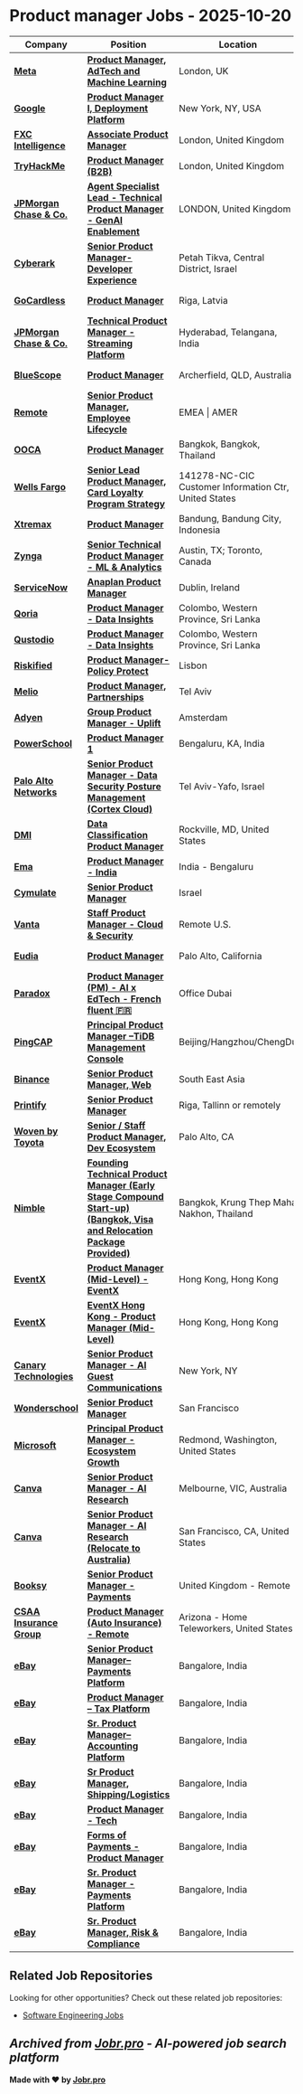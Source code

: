 # Product manager Jobs - 2025-10-20

| Company | Position | Location | Type | Date |
| ------- | -------- | -------- | ---- | ------ |
| **[Meta](https://www.meta.com/)** | **[Product Manager, AdTech and Machine Learning](https://jobr.pro/job/30572610/product-manager-adtech-and-machine-learning?utm_source=github&utm_medium=repo&utm_campaign=github-product-management-jobs)** | London, UK | On Site | Oct 20 |
| **[Google](https://www.google.com/)** | **[Product Manager I, Deployment Platform](https://jobr.pro/job/30571945/product-manager-i-deployment-platform?utm_source=github&utm_medium=repo&utm_campaign=github-product-management-jobs)** | New York, NY, USA | On Site | Oct 20 |
| **[FXC Intelligence](https://www.fxcintel.com/)** | **[Associate Product Manager](https://jobr.pro/job/30573976/associate-product-manager?utm_source=github&utm_medium=repo&utm_campaign=github-product-management-jobs)** | London, United Kingdom | On Site | Oct 20 |
| **[TryHackMe](https://tryhackme.com/)** | **[Product Manager (B2B)](https://jobr.pro/job/30571640/product-manager-b2b?utm_source=github&utm_medium=repo&utm_campaign=github-product-management-jobs)** | London, United Kingdom | Remote | Oct 20 |
| **[JPMorgan Chase & Co.](https://www.jpmorganchase.com/)** | **[Agent Specialist Lead - Technical Product Manager - GenAI Enablement](https://jobr.pro/job/30573412/agent-specialist-lead-technical-product-manager-genai-enablement?utm_source=github&utm_medium=repo&utm_campaign=github-product-management-jobs)** | LONDON, United Kingdom | On Site | Oct 20 |
| **[Cyberark](https://www.cyberark.com)** | **[Senior Product Manager- Developer Experience](https://jobr.pro/job/30561997/senior-product-manager-developer-experience?utm_source=github&utm_medium=repo&utm_campaign=github-product-management-jobs)** | Petah Tikva, Central District, Israel | On Site | Oct 20 |
| **[GoCardless](https://gocardless.com/)** | **[Product Manager](https://jobr.pro/job/30560455/product-manager?utm_source=github&utm_medium=repo&utm_campaign=github-product-management-jobs)** | Riga, Latvia | On Site | Oct 20 |
| **[JPMorgan Chase & Co.](https://www.jpmorganchase.com/)** | **[Technical Product Manager - Streaming Platform](https://jobr.pro/job/30573393/technical-product-manager-streaming-platform?utm_source=github&utm_medium=repo&utm_campaign=github-product-management-jobs)** | Hyderabad, Telangana, India | On Site | Oct 20 |
| **[BlueScope](https://www.bluescope.com)** | **[Product Manager](https://jobr.pro/job/30561814/product-manager?utm_source=github&utm_medium=repo&utm_campaign=github-product-management-jobs)** | Archerfield, QLD, Australia | On Site | Oct 20 |
| **[Remote](https://remote.com/)** | **[Senior Product Manager, Employee Lifecycle](https://jobr.pro/job/30557259/senior-product-manager-employee-lifecycle?utm_source=github&utm_medium=repo&utm_campaign=github-product-management-jobs)** | EMEA \| AMER | Remote | Oct 20 |
| **[OOCA](https://www.ooca.co)** | **[Product Manager](https://jobr.pro/job/30572653/product-manager?utm_source=github&utm_medium=repo&utm_campaign=github-product-management-jobs)** | Bangkok, Bangkok, Thailand | On Site | Oct 20 |
| **[Wells Fargo](https://www.wellsfargo.com/)** | **[Senior Lead Product Manager, Card Loyalty Program Strategy](https://jobr.pro/job/30568943/senior-lead-product-manager-card-loyalty-program-strategy?utm_source=github&utm_medium=repo&utm_campaign=github-product-management-jobs)** | 141278-NC-CIC Customer Information Ctr, United States | On Site | Oct 20 |
| **[Xtremax](https://www.xtremax.com/)** | **[Product Manager](https://jobr.pro/job/30562967/product-manager?utm_source=github&utm_medium=repo&utm_campaign=github-product-management-jobs)** | Bandung, Bandung City, Indonesia | On Site | Oct 20 |
| **[Zynga](https://www.zynga.com/)** | **[Senior Technical Product Manager - ML & Analytics](https://jobr.pro/job/30559438/senior-technical-product-manager-ml-analytics?utm_source=github&utm_medium=repo&utm_campaign=github-product-management-jobs)** | Austin, TX; Toronto, Canada | On Site | Oct 19 |
| **[ServiceNow](https://www.servicenow.com)** | **[Anaplan Product Manager](https://jobr.pro/job/30564073/anaplan-product-manager?utm_source=github&utm_medium=repo&utm_campaign=github-product-management-jobs)** | Dublin, Ireland | On Site | Oct 19 |
| **[Qoria](https://www.qoria.com/)** | **[Product Manager - Data Insights](https://jobr.pro/job/30558652/product-manager-data-insights?utm_source=github&utm_medium=repo&utm_campaign=github-product-management-jobs)** | Colombo, Western Province, Sri Lanka | On Site | Oct 19 |
| **[Qustodio](https://www.qustodio.com/)** | **[Product Manager - Data Insights](https://jobr.pro/job/30558264/product-manager-data-insights?utm_source=github&utm_medium=repo&utm_campaign=github-product-management-jobs)** | Colombo, Western Province, Sri Lanka | On Site | Oct 19 |
| **[Riskified](https://www.riskified.com/)** | **[Product Manager-Policy Protect](https://jobr.pro/job/30559439/product-manager-policy-protect?utm_source=github&utm_medium=repo&utm_campaign=github-product-management-jobs)** | Lisbon | On Site | Oct 19 |
| **[Melio](https://www.meliopayments.com/)** | **[Product Manager, Partnerships](https://jobr.pro/job/30563541/product-manager-partnerships?utm_source=github&utm_medium=repo&utm_campaign=github-product-management-jobs)** | Tel Aviv | On Site | Oct 19 |
| **[Adyen](https://www.adyen.com/)** | **[Group Product Manager - Uplift](https://jobr.pro/job/30559498/group-product-manager-uplift?utm_source=github&utm_medium=repo&utm_campaign=github-product-management-jobs)** | Amsterdam | On Site | Oct 19 |
| **[PowerSchool](https://www.powerschool.com/)** | **[Product Manager 1](https://jobr.pro/job/30567224/product-manager-1?utm_source=github&utm_medium=repo&utm_campaign=github-product-management-jobs)** | Bengaluru, KA, India | On Site | Oct 19 |
| **[Palo Alto Networks](https://www.paloaltonetworks.com)** | **[Senior Product Manager - Data Security Posture Management (Cortex Cloud)](https://jobr.pro/job/30556585/senior-product-manager-data-security-posture-management-cortex-cloud?utm_source=github&utm_medium=repo&utm_campaign=github-product-management-jobs)** | Tel Aviv-Yafo, Israel | On Site | Oct 19 |
| **[DMI](https://dminc.com/)** | **[Data Classification Product Manager](https://jobr.pro/job/30565248/data-classification-product-manager?utm_source=github&utm_medium=repo&utm_campaign=github-product-management-jobs)** | Rockville, MD, United States | On Site | Oct 19 |
| **[Ema](https://ema.co/)** | **[Product Manager - India](https://jobr.pro/job/30560349/product-manager-india?utm_source=github&utm_medium=repo&utm_campaign=github-product-management-jobs)** | India - Bengaluru | On Site | Oct 19 |
| **[Cymulate](https://cymulate.com/)** | **[Senior Product Manager](https://jobr.pro/job/30560284/senior-product-manager?utm_source=github&utm_medium=repo&utm_campaign=github-product-management-jobs)** | Israel | On Site | Oct 19 |
| **[Vanta](https://vanta.com)** | **[Staff Product Manager - Cloud & Security](https://jobr.pro/job/30560195/staff-product-manager-cloud-security?utm_source=github&utm_medium=repo&utm_campaign=github-product-management-jobs)** | Remote U.S. | Remote | Oct 19 |
| **[Eudia](https://www.eudia.com/)** | **[Product Manager](https://jobr.pro/job/30559820/product-manager?utm_source=github&utm_medium=repo&utm_campaign=github-product-management-jobs)** | Palo Alto, California | On Site | Oct 19 |
| **[Paradox](https://www.paradox.io/)** | **[Product Manager (PM) - AI x EdTech - French fluent 🇫🇷](https://jobr.pro/job/30560357/product-manager-pm-ai-x-edtech-french-fluent-?utm_source=github&utm_medium=repo&utm_campaign=github-product-management-jobs)** | Office Dubai | On Site | Oct 19 |
| **[PingCAP](https://www.pingcap.com/)** | **[Principal Product Manager –TiDB Management Console](https://jobr.pro/job/30559397/principal-product-manager-tidb-management-console?utm_source=github&utm_medium=repo&utm_campaign=github-product-management-jobs)** | Beijing/Hangzhou/ChengDu | On Site | Oct 19 |
| **[Binance](https://www.binance.com/)** | **[Senior Product Manager, Web](https://jobr.pro/job/30559347/senior-product-manager-web?utm_source=github&utm_medium=repo&utm_campaign=github-product-management-jobs)** | South East Asia | Remote | Oct 19 |
| **[Printify](https://jobs.printify.com/)** | **[Senior Product Manager](https://jobr.pro/job/30558638/senior-product-manager?utm_source=github&utm_medium=repo&utm_campaign=github-product-management-jobs)** | Riga, Tallinn or remotely | Remote | Oct 19 |
| **[Woven by Toyota](https://woven.toyota/)** | **[Senior / Staff Product Manager, Dev Ecosystem](https://jobr.pro/job/30558590/senior-staff-product-manager-dev-ecosystem?utm_source=github&utm_medium=repo&utm_campaign=github-product-management-jobs)** | Palo Alto, CA | On Site | Oct 19 |
| **[Nimble](https://nimblehq.co/)** | **[Founding Technical Product Manager (Early Stage Compound Start-up) (Bangkok, Visa and Relocation Package Provided)](https://jobr.pro/job/30558377/founding-technical-product-manager-early-stage-compound-start-up-bangkok-visa-and-relocation-package-provided?utm_source=github&utm_medium=repo&utm_campaign=github-product-management-jobs)** | Bangkok, Krung Thep Maha Nakhon, Thailand | On Site | Oct 19 |
| **[EventX](https://www.eventx.io/)** | **[Product Manager (Mid-Level) - EventX](https://jobr.pro/job/30557862/product-manager-mid-level-eventx?utm_source=github&utm_medium=repo&utm_campaign=github-product-management-jobs)** | Hong Kong, Hong Kong | On Site | Oct 19 |
| **[EventX](https://www.eventx.io/)** | **[EventX Hong Kong - Product Manager (Mid-Level)](https://jobr.pro/job/30557861/eventx-hong-kong-product-manager-mid-level?utm_source=github&utm_medium=repo&utm_campaign=github-product-management-jobs)** | Hong Kong, Hong Kong | On Site | Oct 19 |
| **[Canary Technologies](https://www.canarytechnologies.com/)** | **[Senior Product Manager - AI Guest Communications](https://jobr.pro/job/30557455/senior-product-manager-ai-guest-communications?utm_source=github&utm_medium=repo&utm_campaign=github-product-management-jobs)** | New York, NY | On Site | Oct 19 |
| **[Wonderschool](https://corp.wonderschool.com/)** | **[Senior Product Manager](https://jobr.pro/job/30557252/senior-product-manager?utm_source=github&utm_medium=repo&utm_campaign=github-product-management-jobs)** | San Francisco | On Site | Oct 19 |
| **[Microsoft](https://www.microsoft.com/)** | **[Principal Product Manager - Ecosystem Growth](https://jobr.pro/job/30572973/principal-product-manager-ecosystem-growth?utm_source=github&utm_medium=repo&utm_campaign=github-product-management-jobs)** | Redmond, Washington, United States | On Site | Oct 19 |
| **[Canva](https://www.canva.com)** | **[Senior Product Manager - AI Research](https://jobr.pro/job/30563388/senior-product-manager-ai-research?utm_source=github&utm_medium=repo&utm_campaign=github-product-management-jobs)** | Melbourne, VIC, Australia | On Site | Oct 19 |
| **[Canva](https://www.canva.com)** | **[Senior Product Manager - AI Research (Relocate to Australia)](https://jobr.pro/job/30563393/senior-product-manager-ai-research-relocate-to-australia?utm_source=github&utm_medium=repo&utm_campaign=github-product-management-jobs)** | San Francisco, CA, United States | On Site | Oct 19 |
| **[Booksy](https://booksy.com/)** | **[Senior Product Manager - Payments](https://jobr.pro/job/30571480/senior-product-manager-payments?utm_source=github&utm_medium=repo&utm_campaign=github-product-management-jobs)** | United Kingdom - Remote | Remote | Oct 19 |
| **[CSAA Insurance Group](https://www.csaa-insurance.aaa.com/)** | **[Product Manager (Auto Insurance) - Remote](https://jobr.pro/job/30568929/product-manager-auto-insurance-remote?utm_source=github&utm_medium=repo&utm_campaign=github-product-management-jobs)** | Arizona - Home Teleworkers, United States | Remote | Oct 19 |
| **[eBay](https://www.ebay.com/)** | **[Senior Product Manager–Payments Platform](https://jobr.pro/job/30563330/senior-product-managerpayments-platform?utm_source=github&utm_medium=repo&utm_campaign=github-product-management-jobs)** | Bangalore, India | On Site | Oct 19 |
| **[eBay](https://www.ebay.com/)** | **[Product Manager – Tax Platform](https://jobr.pro/job/30563329/product-manager-tax-platform?utm_source=github&utm_medium=repo&utm_campaign=github-product-management-jobs)** | Bangalore, India | On Site | Oct 19 |
| **[eBay](https://www.ebay.com/)** | **[Sr. Product Manager–Accounting Platform](https://jobr.pro/job/30563328/sr-product-manageraccounting-platform?utm_source=github&utm_medium=repo&utm_campaign=github-product-management-jobs)** | Bangalore, India | On Site | Oct 19 |
| **[eBay](https://www.ebay.com/)** | **[Sr Product Manager, Shipping/Logistics](https://jobr.pro/job/30563326/sr-product-manager-shippinglogistics?utm_source=github&utm_medium=repo&utm_campaign=github-product-management-jobs)** | Bangalore, India | On Site | Oct 19 |
| **[eBay](https://www.ebay.com/)** | **[Product Manager - Tech](https://jobr.pro/job/30563325/product-manager-tech?utm_source=github&utm_medium=repo&utm_campaign=github-product-management-jobs)** | Bangalore, India | On Site | Oct 19 |
| **[eBay](https://www.ebay.com/)** | **[Forms of Payments - Product Manager](https://jobr.pro/job/30563324/forms-of-payments-product-manager?utm_source=github&utm_medium=repo&utm_campaign=github-product-management-jobs)** | Bangalore, India | On Site | Oct 19 |
| **[eBay](https://www.ebay.com/)** | **[Sr. Product Manager - Payments Platform](https://jobr.pro/job/30563321/sr-product-manager-payments-platform?utm_source=github&utm_medium=repo&utm_campaign=github-product-management-jobs)** | Bangalore, India | On Site | Oct 19 |
| **[eBay](https://www.ebay.com/)** | **[Sr. Product Manager, Risk & Compliance](https://jobr.pro/job/30563320/sr-product-manager-risk-compliance?utm_source=github&utm_medium=repo&utm_campaign=github-product-management-jobs)** | Bangalore, India | On Site | Oct 19 |

## Related Job Repositories

Looking for other opportunities? Check out these related job repositories:

- [Software Engineering Jobs](https://github.com/jobs-jobr-pro/Software-Engineering-Jobs)



*Archived from [Jobr.pro](https://jobr.pro?utm_source=github&utm_medium=repo&utm_campaign=github-product-management-jobs) - AI-powered job search platform*
---

**Made with ❤️ by [Jobr.pro](https://jobr.pro?utm_source=github&utm_medium=repo&utm_campaign=github-product-management-jobs)**